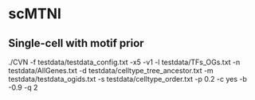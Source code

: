 # scMTNI

## Single-cell with motif prior
./CVN -f testdata/testdata_config.txt -x5 -v1 -l testdata/TFs_OGs.txt -n testdata/AllGenes.txt -d testdata/celltype_tree_ancestor.txt -m testdata/testdata_ogids.txt -s testdata/celltype_order.txt -p 0.2 -c yes -b -0.9 -q 2


